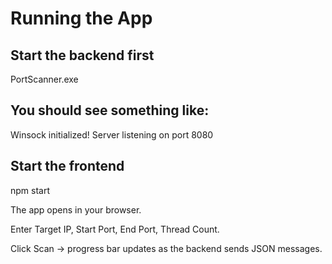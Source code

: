 # Running the App

## Start the backend first

PortScanner.exe


## You should see something like:

Winsock initialized!
Server listening on port 8080


## Start the frontend

npm start


The app opens in your browser.

Enter Target IP, Start Port, End Port, Thread Count.

Click Scan → progress bar updates as the backend sends JSON messages.
